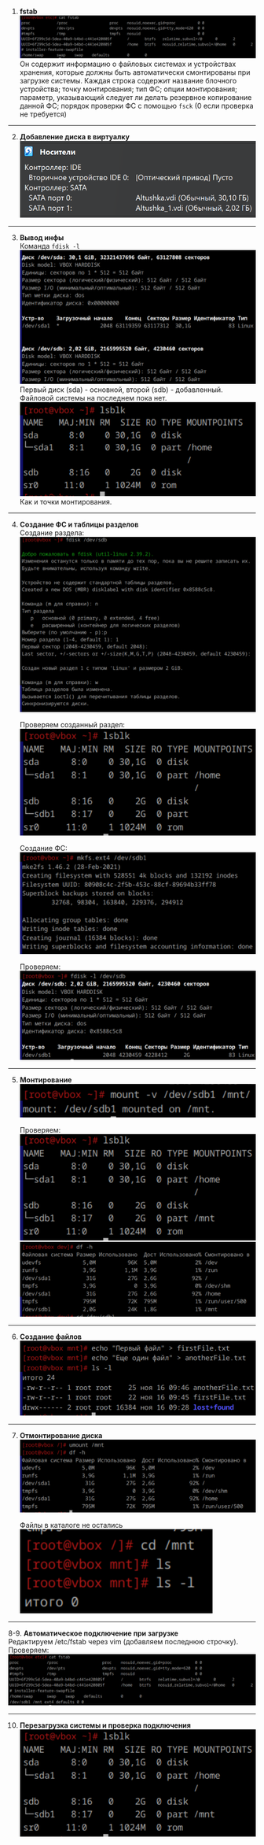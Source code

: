 1. **fstab**  
![Вывод содержимого](image-6.png)  
Он содержит информацию о файловых системах и устройствах хранения, которые должны быть автоматически смонтированы при загрузке системы. Каждая строка содержит название блочного устройства; точку монтирования; тип ФС; опции монтирования; параметр, указывающий следует ли делать резервное копирование данной ФС; порядок проверки ФС с помощью `fsck` (0 если проверка не требуется)

---

2. **Добавление диска в виртуалку**  
![Добавленный диск](image-7.png)

---

3. **Вывод инфы**  
Команда `fdisk -l`
![Вывод](image-8.png)
Первый диск (sda) - основной, второй (sdb) - добавленный. Файловой системы на последнем пока нет.
![Вывод](image-9.png)
Как и точки монтирования.

---

4. **Создание ФС и таблицы разделов**  
    Создание раздела:  
    ![Создание раздела](image-10.png)  

    Проверяем созданный раздел:  
    ![Вывод](image-11.png)  

    Создание ФС:
    ![Создание ФС](image-12.png)

    Проверяем:
    ![Вывод](image-13.png)

---

5. **Монтирование**
    ![Вывод](image-14.png)

    Проверяем:
    ![Вывод](image-15.png)
    ![Еще вывод](image-16.png)

---

6. **Создание файлов**
![Создание файлов](image-17.png)

---

7. **Отмонтирование диска**
    ![Вывод](image-18.png)

    Файлы в каталоге не остались
    ![Вывод файлов](image-19.png)

---

8-9. **Автоматическое подключение при загрузке**  
    Редактируем /etc/fstab через vim (добавляем последнюю строчку). Проверяем:  
    ![Вывод](image-21.png)  

---

10. **Перезагрузка системы и проверка подключения**
    ![Проверяем](image-20.png)